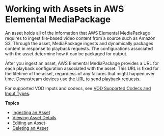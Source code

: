 # Working with Assets in AWS Elemental MediaPackage<a name="asset"></a>

An asset holds all of the information that AWS Elemental MediaPackage requires to ingest file\-based video content from a source such as Amazon S3\. Through the asset, MediaPackage ingests and dynamically packages content in response to playback requests\. The configurations associated with the asset determine how it can be packaged for output\. 

After you ingest an asset, AWS Elemental MediaPackage provides a URL for each playback configuration associated with the asset\. This URL is fixed for the lifetime of the asset, regardless of any failures that might happen over time\. Downstream devices use the URL to send playback requests\.

For supported VOD inputs and codecs, see [VOD Supported Codecs and Input Types](supported-inputs-vod.md)\.

**Topics**
+ [Ingesting an Asset](asset-create.md)
+ [Viewing Asset Details](asset-view.md)
+ [Editing an Asset](asset-edit.md)
+ [Deleting an Asset](asset-delete.md)